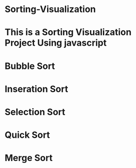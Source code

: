 # Sorting-Visualization
# This is a Sorting Visualization Project Using javascript
# Bubble Sort
# Inseration Sort
# Selection Sort
# Quick Sort
# Merge Sort
